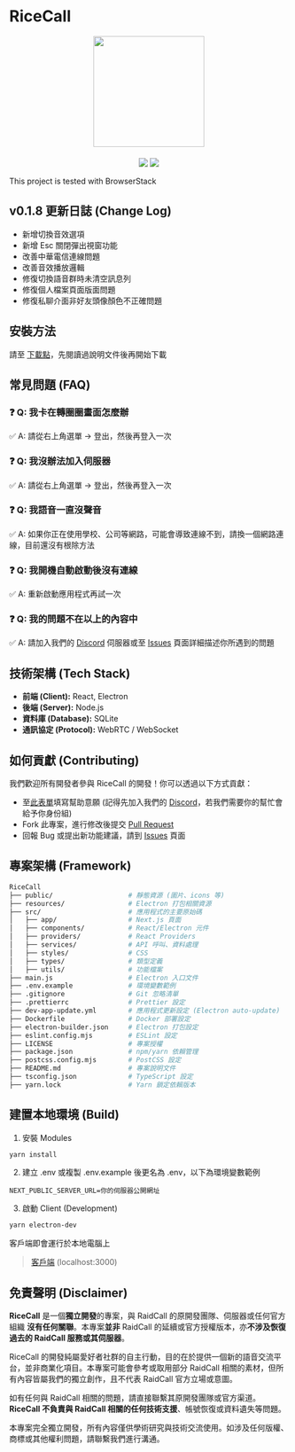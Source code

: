 # RiceCall

<div align="center">
  <img src="https://github.com/user-attachments/assets/74f23cae-f3aa-4deb-bbd1-72290d9193f3" width="200px" align="center">
  <div height="20px">　</div>
  <div>
    <img src="https://img.shields.io/badge/Join-Discord-blue?logo=discord&link=https%3A%2F%2Fdiscord.gg%2FadCWzv6wwS"/>
    <img src="https://img.shields.io/badge/Latest-v0.1.8-green"/>
  </div>
</div>

This project is tested with BrowserStack

## v0.1.8 更新日誌 (Change Log)

- 新增切換音效選項
- 新增 Esc 關閉彈出視窗功能
- 改善中華電信連線問題
- 改善音效播放邏輯
- 修復切換語音群時未清空訊息列
- 修復個人檔案頁面版面問題
- 修復私聊介面非好友頭像顏色不正確問題

## 安裝方法

請至 [下載點](https://github.com/NerdyHomeReOpen/RiceCall/releases/latest)，先閱讀過說明文件後再開始下載

## 常見問題 (FAQ)

### :question: Q: 我卡在轉圈圈畫面怎麼辦

:white_check_mark: A: 請從右上角選單 -> 登出，然後再登入一次

### :question: Q: 我沒辦法加入伺服器

:white_check_mark: A: 請從右上角選單 -> 登出，然後再登入一次

### :question: Q: 我語音一直沒聲音

:white_check_mark: A: 如果你正在使用學校、公司等網路，可能會導致連線不到，請換一個網路連線，目前還沒有根除方法

### :question: Q: 我開機自動啟動後沒有連線

:white_check_mark: A: 重新啟動應用程式再試一次

### :question: Q: 我的問題不在以上的內容中

:white_check_mark: A: 請加入我們的 [Discord](https://discord.gg/adCWzv6wwS) 伺服器或至 [Issues](https://github.com/NerdyHomeReOpen/RiceCall/issues) 頁面詳細描述你所遇到的問題

## 技術架構 (Tech Stack)

- **前端 (Client):** React, Electron
- **後端 (Server):** Node.js
- **資料庫 (Database):** SQLite
- **通訊協定 (Protocol):** WebRTC / WebSocket

## 如何貢獻 (Contributing)

我們歡迎所有開發者參與 RiceCall 的開發！你可以透過以下方式貢獻：

- 至[此表單](https://forms.gle/ZowwAS22dGpKkGcZ8)填寫幫助意願 (記得先加入我們的 [Discord](https://discord.gg/adCWzv6wwS)，若我們需要你的幫忙會給予你身份組)
- Fork 此專案，進行修改後提交 [Pull Request](https://github.com/NerdyHomeReOpen/RiceCall/pulls)
- 回報 Bug 或提出新功能建議，請到 [Issues](https://github.com/NerdyHomeReOpen/RiceCall/issues) 頁面

## 專案架構 (Framework)

```bash
RiceCall
├── public/                   # 靜態資源 (圖片、icons 等)
├── resources/                # Electron 打包相關資源
├── src/                      # 應用程式的主要原始碼
│   ├── app/                  # Next.js 頁面
│   ├── components/           # React/Electron 元件
│   ├── providers/            # React Providers
│   ├── services/             # API 呼叫、資料處理
│   ├── styles/               # CSS
│   ├── types/                # 類型定義
│   ├── utils/                # 功能檔案
├── main.js                   # Electron 入口文件
├── .env.example              # 環境變數範例
├── .gitignore                # Git 忽略清單
├── .prettierrc               # Prettier 設定
├── dev-app-update.yml        # 應用程式更新設定 (Electron auto-update)
├── Dockerfile                # Docker 部署設定
├── electron-builder.json     # Electron 打包設定
├── eslint.config.mjs         # ESLint 設定
├── LICENSE                   # 專案授權
├── package.json              # npm/yarn 依賴管理
├── postcss.config.mjs        # PostCSS 設定
├── README.md                 # 專案說明文件
├── tsconfig.json             # TypeScript 設定
├── yarn.lock                 # Yarn 鎖定依賴版本
```

## 建置本地環境 (Build)

1. 安裝 Modules

```bash
yarn install
```

2. 建立 .env 或複製 .env.example 後更名為 .env，以下為環境變數範例

```env
NEXT_PUBLIC_SERVER_URL=你的伺服器公開網址
```

3. 啟動 Client (Development)

```bash
yarn electron-dev
```

客戶端即會運行於本地電腦上

> [客戶端](localhost:3000) (localhost:3000)

## 免責聲明 (Disclaimer)

**RiceCall** 是一個**獨立開發**的專案，與 RaidCall 的原開發團隊、伺服器或任何官方組織 **沒有任何關聯**。本專案**並非** RaidCall 的延續或官方授權版本，亦**不涉及恢復過去的 RaidCall 服務或其伺服器**。

RiceCall 的開發純屬愛好者社群的自主行動，目的在於提供一個新的語音交流平台，並非商業化項目。本專案可能會參考或取用部分 RaidCall 相關的素材，但所有內容皆屬我們的獨立創作，且不代表 RaidCall 官方立場或意圖。

如有任何與 RaidCall 相關的問題，請直接聯繫其原開發團隊或官方渠道。**RiceCall 不負責與 RaidCall 相關的任何技術支援**、帳號恢復或資料遺失等問題。

本專案完全獨立開發，所有內容僅供學術研究與技術交流使用。如涉及任何版權、商標或其他權利問題，請聯繫我們進行溝通。
